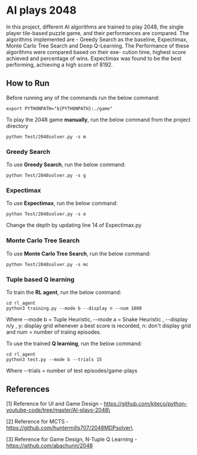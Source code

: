 # AI plays 2048
In this project, different AI algorithms are trained to play
2048, the single player tile-based puzzle game, and their performances
are compared. The algorithms implemented are - Greedy Search as the
baseline, Expectimax, Monte Carlo Tree Search and Deep Q-Learning.
The Performance of these algorithms were compared based on their exe-
cution time, highest score achieved and percentage of wins. Expectimax
was found to be the best performing, achieving a high score of 8192.

## How to Run
Before running any of the commands run the below command:

    export PYTHONPATH="${PYTHONPATH}:./game"

To play the 2048 game **manually**, run the below command from the project directory

    python Test/2048solver.py -s m

### Greedy Search
To use **Greedy Search**, run the below command:

    python Test/2048solver.py -s g

### Expectimax
To use **Expectimax**, run the below command:

    python Test/2048solver.py -s e

Change the depth by updating line 14 of Expectimax.py

### Monte Carlo Tree Search
To use **Monte Carlo Tree Search**, run the below command:

    python Test/2048solver.py -s mc

### Tuple based Q learning
To train the **RL agent**, run the below command:

    cd rl_agent
    python3 training.py --mode b --display n --num 1000

Where --mode b = Tuple Heuristic, --mode a = Snake Heuristic , --display n/y , y: display grid whenever a best score is recorded, n: don't display grid and num = number of traiing episodes.

To use the trained **Q learning**, run the below command:

    cd rl_agent
    python3 test.py --mode b --trials 15 

Where --trials = number of test episodes/game-plays

## References
[1] Reference for UI and Game Design - https://github.com/kiteco/python-youtube-code/tree/master/AI-plays-2048\

[2] Reference for MCTS - https://github.com/huntermills707/2048MDPsolver\

[3] Reference for Game Design, N-Tuple Q Learning - https://github.com/abachurin/2048





